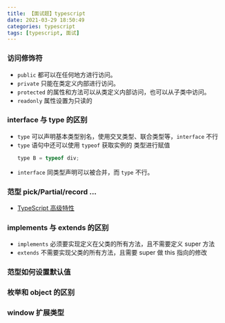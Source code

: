 ```yaml
---
title: 【面试题】typescript
date: 2021-03-29 18:50:49
categories: typescript
tags: [typescript, 面试]
---
```


### 访问修饰符

- `public` 都可以在任何地方进行访问。
- `private` 只能在类定义内部进行访问。
- `protected` 的属性和方法可以从类定义内部访问，也可以从子类中访问。
- `readonly` 属性设置为只读的

### interface 与 type 的区别

- `type` 可以声明基本类型别名，使用交叉类型、联合类型等，`interface` 不行
- `type` 语句中还可以使用 `typeof` 获取实例的 类型进行赋值
  ```js
  type B = typeof div;
  ```
- `interface` 同类型声明可以被合并，而 `type` 不行。

### 范型 pick/Partial/record ...

- [TypeScript 高级特性](https://mp.weixin.qq.com/s/VWggn-5JdbJon6ZzxHPqHw)

### implements 与 extends 的区别

- `implements` 必须要实现定义在父类的所有方法，且不需要定义 super 方法
- `extends` 不需要实现父类的所有方法，且需要 super 做 this 指向的修改

### 范型如何设置默认值

### 枚举和 object 的区别

### window 扩展类型
